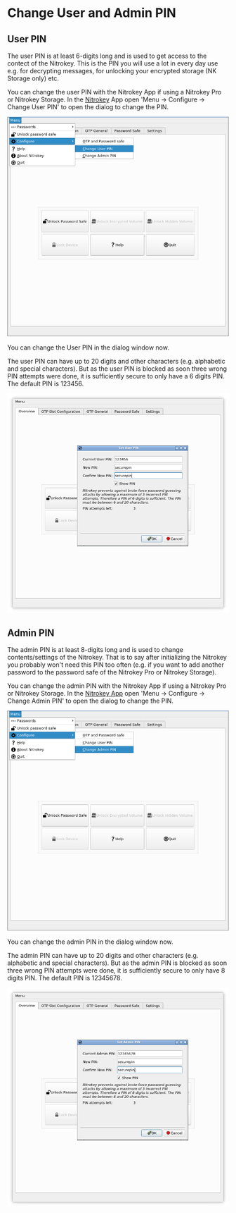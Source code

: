 # Change User and Admin PIN

## User PIN

The user PIN is at least 6-digits long and is used to get access to the contect of the Nitrokey. This is the PIN you will use a lot in every day use e.g. for decrypting messages, for unlocking your encrypted storage (NK Storage only) etc.

You can change the user PIN with the Nitrokey App if using a Nitrokey Pro or Nitrokey Storage. In the [Nitrokey](https://www.nitrokey.com/download) App open 'Menu -> Configure -> Change User PIN' to open the dialog to change the PIN.

![img1](./images/change-user-and-admin-pin/1.png)

You can change the User PIN in the dialog window now.

The user PIN can have up to 20 digits and other characters (e.g. alphabetic and special characters). But as the user PIN is blocked as soon three wrong PIN attempts were done, it is sufficiently secure to only have a 6 digits PIN. The default PIN is 123456.

![img2](./images/change-user-and-admin-pin/2.png)

## Admin PIN

The admin PIN is at least 8-digits long and is used to change contents/settings of the Nitrokey. That is to say after initializing the Nitrokey you probably won't need this PIN too often (e.g. if you want to add another password to the password safe of the Nitrokey Pro or Nitrokey Storage).

You can change the admin PIN with the Nitrokey App if using a Nitrokey Pro or Nitrokey Storage. In the [Nitrokey App](https://www.nitrokey.com/download) open 'Menu -> Configure -> Change Admin PIN' to open the dialog to change the PIN.

![img3](./images/change-user-and-admin-pin/3.png)

You can change the admin PIN in the dialog window now.

The admin PIN can have up to 20 digits and other characters (e.g. alphabetic and special characters). But as the admin PIN is blocked as soon three wrong PIN attempts were done, it is sufficiently secure to only have 8 digits PIN. The default PIN is 12345678.

![img4](./images/change-user-and-admin-pin/4.png)